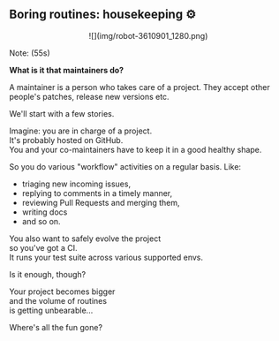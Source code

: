## Boring routines: housekeeping ⚙

<center>
![](img/robot-3610901_1280.png)
<!-- .element: style="border: none;" -->
<!-- https://pixabay.com/illustrations/robot-automation-ai-robotics-3610901/ -->
<!-- ![](https://images.pexels.com/photos/9281/blue-industry-business-moving.jpg?cs=srgb&dl=automation-cog-cogwheel-9281.jpg&fm=jpg) -->
<!-- .element: style="border: none;" -->
</center>

Note: (55s)

**What is it that maintainers do?**

A maintainer is a person
who takes care of a project.
They accept other people's patches,
release new versions etc.

We'll start with a few stories.

Imagine: you are in charge of a project.<br>
It's probably hosted on GitHub.<br>
You and your co-maintainers
have to keep it in a good healthy shape.

So you do various "workflow" activities
on a regular basis. Like:
- triaging new incoming issues,
- replying to comments in a timely manner,
- reviewing Pull Requests and merging them,
- writing docs
- and so on.

You also want to safely evolve the project<br>
so you've got a CI.<br>
It runs your test suite across various supported envs.

Is it enough, though?

Your project becomes bigger<br>
and the volume of routines<br>
is getting unbearable...

Where's all the fun gone?
